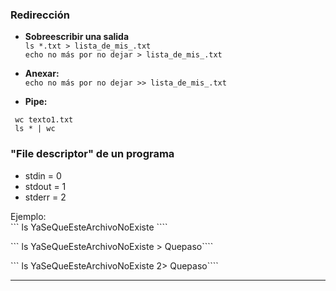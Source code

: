 ### Redirección

* **Sobreescribir una salida**  
``` ls *.txt > lista_de_mis_.txt ```   
``` echo no más por no dejar > lista_de_mis_.txt  ```

* **Anexar:**  
``` echo no más por no dejar >> lista_de_mis_.txt ```

* **Pipe:**

``` wc texto1.txt```     
``` ls * | wc```


### "File descriptor" de un programa

* stdin = 0
* stdout = 1
* stderr = 2

Ejemplo:  
``` ls YaSeQueEsteArchivoNoExiste ````     

``` ls YaSeQueEsteArchivoNoExiste > Quepaso````    

``` ls YaSeQueEsteArchivoNoExiste 2> Quepaso````   

---


